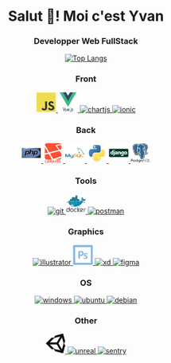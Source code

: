 <h1 align="center">Salut 👋! Moi c'est Yvan</h1>
<h3 align="center">Developper Web FullStack</h3>

<div align="center">
    
[![Top Langs](https://github-readme-stats.vercel.app/api/top-langs/?username=zehelh&layout=compact)](https://github.com/anuraghazra/github-readme-stats)

</div>


<h3 align="center">Front</h3>
<p align="center">
    <a href="https://developer.mozilla.org/en-US/docs/Web/JavaScript" target="_blank"> <img
            src="https://raw.githubusercontent.com/devicons/devicon/master/icons/javascript/javascript-original.svg"
            alt="javascript" width="40" height="40" /> </a>
    <a href="https://vuejs.org/" target="_blank"> <img
            src="https://raw.githubusercontent.com/devicons/devicon/master/icons/vuejs/vuejs-original-wordmark.svg"
            alt="vuejs" width="40" height="40" /> </a>
    <a href="https://www.chartjs.org" target="_blank"> <img src="https://www.chartjs.org/media/logo-title.svg"
            alt="chartjs" width="40" height="40" /> </a>
        <a href="https://ionicframework.com/" target="_blank"> <img src="https://www.vectorlogo.zone/logos/ionicframework/ionicframework-ar21.svg"
                alt="ionic" width="40" height="40" /> </a>
</p>

<h3 align="center">Back</h3>
<p align="center">
    <a href="https://www.php.net" target="_blank"> <img
            src="https://raw.githubusercontent.com/devicons/devicon/master/icons/php/php-original.svg" alt="php"
            width="40" height="40" /> </a>
    <a href="https://laravel.com/" target="_blank"> <img
            src="https://raw.githubusercontent.com/devicons/devicon/master/icons/laravel/laravel-plain-wordmark.svg"
            alt="laravel" width="40" height="40" /> </a>
    <a href="https://www.mysql.com/" target="_blank"> <img
            src="https://raw.githubusercontent.com/devicons/devicon/master/icons/mysql/mysql-original-wordmark.svg"
            alt="mysql" width="40" height="40" /> </a>
    <a href="https://www.python.org" target="_blank"> <img
            src="https://raw.githubusercontent.com/devicons/devicon/master/icons/python/python-original.svg"
            alt="python" width="40" height="40" /> </a>
    <a href="https://www.djangoproject.com/" target="_blank"> <img
            src="https://raw.githubusercontent.com/devicons/devicon/master/icons/django/django-original.svg"
            alt="django" width="40" height="40" /> </a>
    <a href="https://www.postgresql.org" target="_blank"> <img
            src="https://raw.githubusercontent.com/devicons/devicon/master/icons/postgresql/postgresql-original-wordmark.svg"
            alt="postgresql" width="40" height="40" /> </a>
</p>



<h3 align="center">Tools</h3>
<p align="center">
    <a href="https://git-scm.com/" target="_blank"> <img
            src="https://www.vectorlogo.zone/logos/git-scm/git-scm-icon.svg" alt="git" width="40" height="40" /> </a>
    <a href="https://www.docker.com/" target="_blank"> <img
            src="https://raw.githubusercontent.com/devicons/devicon/master/icons/docker/docker-original-wordmark.svg"
            alt="docker" width="40" height="40" /> </a>
    <a href="https://postman.com" target="_blank"> <img
            src="https://www.vectorlogo.zone/logos/getpostman/getpostman-icon.svg" alt="postman" width="40"
            height="40" /> </a>
</p>


<h3 align="center">Graphics</h3>
<p align="center">
    <a href="https://www.adobe.com/in/products/illustrator.html" target="_blank"> <img
            src="https://www.vectorlogo.zone/logos/adobe_illustrator/adobe_illustrator-icon.svg" alt="illustrator"
            width="40" height="40" /> </a>
    <a href="https://www.photoshop.com/en" target="_blank"> <img
            src="https://raw.githubusercontent.com/devicons/devicon/master/icons/photoshop/photoshop-line.svg"
            alt="photoshop" width="40" height="40" /> </a>
    <a href="https://www.adobe.com/products/xd.html" target="_blank">
        <img src="https://cdn.worldvectorlogo.com/logos/adobe-xd.svg" alt="xd" width="40" height="40" /> </a>
    <a href="https://www.figma.com/" target="_blank"> <img src="https://www.vectorlogo.zone/logos/figma/figma-icon.svg"
            alt="figma" width="40" height="40" /> </a>
</p>


<h3 align="center">OS</h3>
<p align="center">
    <a href="https://www.microsoft.com/fr-fr/windows?r=1" target="_blank"> <img
            src="https://pnggrid.com/wp-content/uploads/2021/06/Windows-11-Icon-Logo.png" alt="windows"
            width="40" height="40" /> </a>
    <a href="https://www.ubuntu-fr.org/" target="_blank"> <img
            src="https://www.vectorlogo.zone/logos/ubuntu/ubuntu-ar21.svg" alt="ubuntu"
            width="40" height="40" /> </a>
    <a href="https://www.debian.org/index.fr.html" target="_blank"> <img
            src="https://www.vectorlogo.zone/logos/debian/debian-ar21.svg" alt="debian"
            width="40" height="40" /> </a>
</p>


<h3 align="center">Other</h3>
<p align="center">
    <a href="https://unity.com/fr" target="_blank"> <img
            src="https://raw.githubusercontent.com/devicons/devicon/master/icons/unity/unity-original.svg" alt="unity"
            width="40" height="40" /> </a>
    <a href="https://unrealengine.com/" target="_blank"> <img
            src="https://raw.githubusercontent.com/kenangundogan/fontisto/036b7eca71aab1bef8e6a0518f7329f13ed62f6b/icons/svg/brand/unreal-engine.svg"
            alt="unreal" width="40" height="40" /> </a>
    <a href="https://sentry.io/" target="_blank"> <img
            src="https://www.vectorlogo.zone/logos/sentryio/sentryio-ar21.svg"
            alt="sentry" width="40" height="40" /> </a>
</p>

